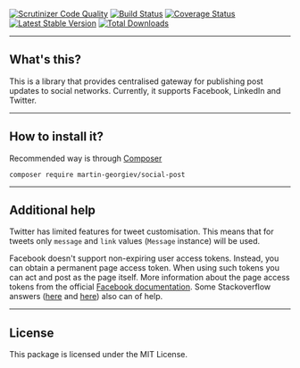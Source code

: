 [![Scrutinizer Code Quality](https://scrutinizer-ci.com/g/martin-georgiev/social-post/badges/quality-score.png)](https://scrutinizer-ci.com/g/martin-georgiev/social-post/?branch=master)
[![Build Status](https://api.travis-ci.org/martin-georgiev/social-post.svg?branch=master)](https://www.travis-ci.org/martin-georgiev/social-post)
[![Coverage Status](https://coveralls.io/repos/github/martin-georgiev/social-post/badge.svg?branch=master)](https://coveralls.io/github/martin-georgiev/social-post?branch=master)
[![Latest Stable Version](https://poser.pugx.org/martin-georgiev/social-post/version)](https://packagist.org/packages/martin-georgiev/social-post)
[![Total Downloads](https://poser.pugx.org/martin-georgiev/social-post/downloads)](https://packagist.org/packages/martin-georgiev/social-post)

----
## What's this?
This is a library that provides centralised gateway for publishing post updates to social networks. Currently, it supports Facebook, LinkedIn and Twitter.


----
## How to install it?
Recommended way is through [Composer](https://getcomposer.org/download/)

    composer require martin-georgiev/social-post
    

----
## Additional help
Twitter has limited features for tweet customisation. This means that for tweets only `message` and `link` values (`Message` instance) will be used.

Facebook doesn't support non-expiring user access tokens. Instead, you can obtain a permanent page access token. When using such tokens you can act and post as the page itself. More information about the page access tokens from the official [Facebook documentation](https://developers.facebook.com/docs/facebook-login/access-tokens/expiration-and-extension#extendingpagetokens). Some Stackoverflow answers ([here](https://stackoverflow.com/a/21927690/3425372) and [here](https://stackoverflow.com/a/28418469/3425372)) also can of help. 

----
## License
This package is licensed under the MIT License.

